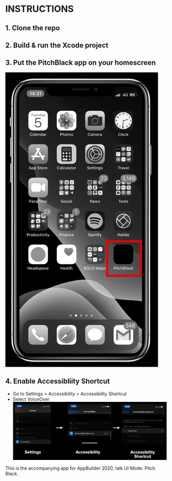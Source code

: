 # INSTRUCTIONS

## 1. Clone the repo

## 2. Build & run the Xcode project

## 3. Put the PitchBlack app on your homescreen 
![homescreen img](Img/homescreen.png)

## 4. Enable Accessibliity Shortcut

* Go to Settings > Accessibility > Accessibility Shortcut
* Select VoiceOver
![accessibility shortcut img](Img/accessibilityShortcut.png)

This is the accompanying app for AppBuilder 2020, talk UI Mode: Pitch Black.
